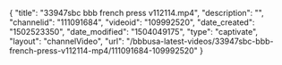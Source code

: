 {
    "title": "33947sbc bbb french press v112114.mp4",
    "description": "",
    "channelid": "111091684",
    "videoid": "109992520",
    "date_created": "1502523350",
    "date_modified": "1504049175",
    "type": "captivate",
    "layout": "channelVideo",
    "url": "\/bbbusa-latest-videos\/33947sbc-bbb-french-press-v112114-mp4\/111091684-109992520"
}